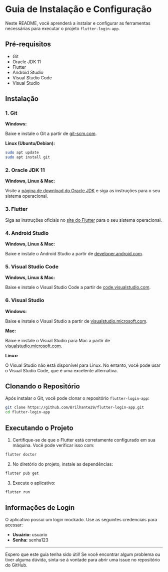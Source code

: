 # Guia de Instalação e Configuração

Neste README, você aprenderá a instalar e configurar as ferramentas necessárias para executar o projeto `flutter-login-app`.

## Pré-requisitos

- Git
- Oracle JDK 11
- Flutter
- Android Studio
- Visual Studio Code
- Visual Studio

## Instalação

### 1. Git

**Windows:**

Baixe e instale o Git a partir de [git-scm.com](https://git-scm.com/download/win).

**Linux (Ubuntu/Debian):**

```bash
sudo apt update
sudo apt install git
```

### 2. Oracle JDK 11

**Windows, Linux & Mac:**

Visite a [página de download do Oracle JDK](https://www.oracle.com/java/technologies/javase-jdk11-downloads.html) e siga as instruções para o seu sistema operacional.

### 3. Flutter

Siga as instruções oficiais no [site do Flutter](https://flutter.dev/docs/get-started/install) para o seu sistema operacional.

### 4. Android Studio

**Windows, Linux & Mac:**

Baixe e instale o Android Studio a partir de [developer.android.com](https://developer.android.com/studio).

### 5. Visual Studio Code

**Windows, Linux & Mac:**

Baixe e instale o Visual Studio Code a partir de [code.visualstudio.com](https://code.visualstudio.com/).

### 6. Visual Studio

**Windows:**

Baixe e instale o Visual Studio a partir de [visualstudio.microsoft.com](https://visualstudio.microsoft.com/).

**Mac:**

Baixe e instale o Visual Studio para Mac a partir de [visualstudio.microsoft.com](https://visualstudio.microsoft.com/vs/mac/).

**Linux:**

O Visual Studio não está disponível para Linux. No entanto, você pode usar o Visual Studio Code, que é uma excelente alternativa.

## Clonando o Repositório

Após instalar o Git, você pode clonar o repositório `flutter-login-app`:

```bash
git clone https://github.com/Brilhante29/flutter-login-app.git
cd flutter-login-app
```

## Executando o Projeto

1. Certifique-se de que o Flutter está corretamente configurado em sua máquina. Você pode verificar isso com:
```bash
flutter doctor
```

2. No diretório do projeto, instale as dependências:
```bash
flutter pub get
```

3. Execute o aplicativo:
```bash
flutter run
```

## Informações de Login

O aplicativo possui um login mockado. Use as seguintes credenciais para acessar:

- **Usuário:** usuario
- **Senha:** senha123

---

Espero que este guia tenha sido útil! Se você encontrar algum problema ou tiver alguma dúvida, sinta-se à vontade para abrir uma issue no repositório do GitHub.


